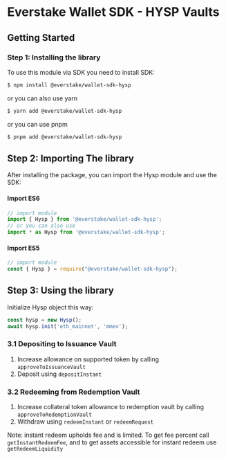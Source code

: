 # Everstake Wallet SDK - HYSP Vaults

## Getting Started

### Step 1: Installing the library

To use this module via SDK you need to install SDK:

```sh
$ npm install @everstake/wallet-sdk-hysp
```

or you can also use yarn

```sh
$ yarn add @everstake/wallet-sdk-hysp
```

or you can use pnpm

```sh
$ pnpm add @everstake/wallet-sdk-hysp
```

## Step 2: Importing The library

After installing the package, you can import the Hysp module and use the SDK:

#### Import ES6

```ts
// import module
import { Hysp } from '@everstake/wallet-sdk-hysp';
// or you can also use
import * as Hysp from '@everstake/wallet-sdk-hysp';
```

#### Import ES5

```ts
// import module
const { Hysp } = require("@everstake/wallet-sdk-hysp");
```

## Step 3: Using the library

Initialize Hysp object this way:

```ts
const hysp = new Hysp();
await hysp.init('eth_mainnet', 'mmev');
```

### 3.1 Depositing to Issuance Vault 

1. Increase allowance on supported token by calling `approveToIssuanceVault`
2. Deposit using `depositInstant`

### 3.2 Redeeming from Redemption Vault

1. Increase collateral token allowance to redemption vault by calling `approveToRedemptionVault`
2. Withdraw using `redeemInstant` or `redeemRequest`

Note: instant redeem upholds fee and is limited. To get fee percent call `getInstantRedeemFee`, and to get assets accessible for instant redeem use `getRedeemLiquidity` 